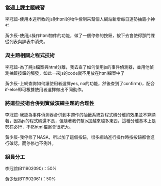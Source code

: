 ### 當週上課主題練習
李冠誼-使用本週所教的js對html的物件控制來幫個人網站新增每日運勢抽籤小神社

黃少辰-使用js操作html物件的功能，做了一個停修的按鈕，按下去會使得那門課從列表與課表中消失。

### 與主題相關之程式技術
李冠誼-為了將js檔案與html分離，我去查了如何使用js的事件偵測器，並用他偵測抽籤按鈕的觸發，如此一來js的code就不用放在html檔案中了

黃少辰-上網查詢如何讓使用者選擇yes, no的功能，然後查到了confirm()，配合if-else即可根據使用者選擇做出不同動作。

### 將這些技術合併到實做演練主題的合理性
李冠誼-我認為事件偵測器合併到本週作的抽籤系統對程式碼分離的效果並不算顯著，因為js的程式碼還不長，但隨著我們幫js加越來越多東西，這種分離基本上是勢在必行，不然html檔案會很肥大。

黃少辰-我停修了NASA，所以加了這個按鈕，很多網站進行操作時按按鈕都會進行確認，而停修也不例外。

### 組員分工
李冠誼(B11902090)：50%

黃少辰(B11902061)：50%